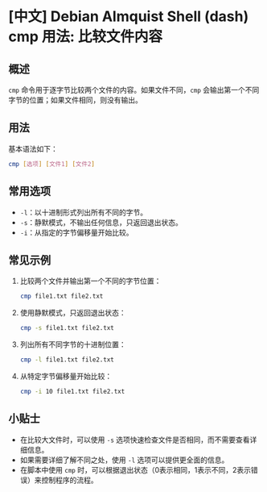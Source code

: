 # [中文] Debian Almquist Shell (dash) cmp 用法: 比较文件内容

## 概述
`cmp` 命令用于逐字节比较两个文件的内容。如果文件不同，`cmp` 会输出第一个不同字节的位置；如果文件相同，则没有输出。

## 用法
基本语法如下：
```bash
cmp [选项] [文件1] [文件2]
```

## 常用选项
- `-l`：以十进制形式列出所有不同的字节。
- `-s`：静默模式，不输出任何信息，只返回退出状态。
- `-i`：从指定的字节偏移量开始比较。

## 常见示例
1. 比较两个文件并输出第一个不同的字节位置：
   ```bash
   cmp file1.txt file2.txt
   ```

2. 使用静默模式，只返回退出状态：
   ```bash
   cmp -s file1.txt file2.txt
   ```

3. 列出所有不同字节的十进制位置：
   ```bash
   cmp -l file1.txt file2.txt
   ```

4. 从特定字节偏移量开始比较：
   ```bash
   cmp -i 10 file1.txt file2.txt
   ```

## 小贴士
- 在比较大文件时，可以使用 `-s` 选项快速检查文件是否相同，而不需要查看详细信息。
- 如果需要详细了解不同之处，使用 `-l` 选项可以提供更全面的信息。
- 在脚本中使用 `cmp` 时，可以根据退出状态（0表示相同，1表示不同，2表示错误）来控制程序的流程。